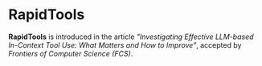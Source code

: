 # RapidTools

**RapidTools** is introduced in the article *"Investigating Effective LLM-based In-Context Tool Use: What Matters and How to Improve"*, accepted by *Frontiers of Computer Science (FCS)*.